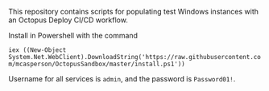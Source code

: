 This repository contains scripts for populating test Windows instances with an Octopus Deploy CI/CD workflow.

Install in Powershell with the command

`iex ((New-Object System.Net.WebClient).DownloadString('https://raw.githubusercontent.com/mcasperson/OctopusSandbox/master/install.ps1'))`

Username for all services is `admin`, and the password is `Password01!`.